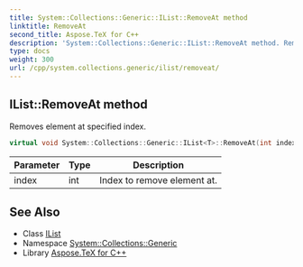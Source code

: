 ```yaml
---
title: System::Collections::Generic::IList::RemoveAt method
linktitle: RemoveAt
second_title: Aspose.TeX for C++
description: 'System::Collections::Generic::IList::RemoveAt method. Removes element at specified index in C++.'
type: docs
weight: 300
url: /cpp/system.collections.generic/ilist/removeat/
---
```

## IList::RemoveAt method


Removes element at specified index.

```cpp
virtual void System::Collections::Generic::IList<T>::RemoveAt(int index)=0
```


| Parameter | Type | Description |
| --- | --- | --- |
| index | int | Index to remove element at. |

## See Also

* Class [IList](../)
* Namespace [System::Collections::Generic](../../)
* Library [Aspose.TeX for C++](../../../)
